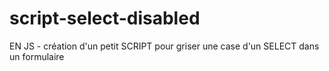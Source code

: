 # script-select-disabled
EN JS - création d'un petit SCRIPT pour griser une case d'un SELECT dans un formulaire
